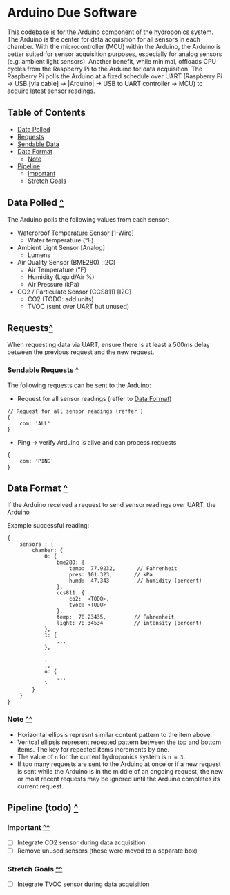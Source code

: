 # Arduino Due Software
This codebase is for the Arduino component of the hydroponics system. The Arduino is the center for data acquisition for all sensors in each chamber. With the microcontroller (MCU) within the Arduino, the Arduino is better suited for sensor acquisition purposes, especially for analog sensors (e.g. ambient light sensors). Another benefit, while minimal, offloads CPU cycles from the Raspberry Pi to the Arduino for data acquisition. The Raspberry Pi polls the Arduino at a fixed schedule over UART (Raspberry Pi -> USB [via cable] -> |Arduino| -> USB to UART controller -> MCU) to acquire latest sensor readings.

## Table of Contents
- [Data Polled](#data-polled)
- [Requests](#requests)
- [Sendable Data](#sendable-data)
- [Data Format](#data-format)
    - [Note](#note)
- [Pipeline](#pipeline-todo)
    - [Important](#important)
    - [Stretch Goals](#stretch-goals)

## Data Polled [^](#table-of-contents)
The Arduino polls the following values from each sensor:
- Waterproof Temperature Sensor [1-Wire]
    - Water temperature (°F)
- Ambient Light Sensor [Analog]
    - Lumens
- Air Quality Sensor (BME280) [I2C]
    - Air Temperature (°F)
    - Humidity (Liquid/Air %)
    - Air Pressure (kPa)
- CO2 / Particulate Sensor (CCS811) [I2C]
    - CO2 (TODO: add units)
    - TVOC (sent over UART but unused)

## Requests[^](#table-of-contents)
When requesting data via UART, ensure there is at least a 500ms delay between the previous request and the new request.

### Sendable Requests [^](#table-of-contents)
The following requests can be sent to the Arduino:

- Request for all sensor readings (reffer to [Data Format](#Data-Format))
```sdds
// Request for all sensor readings (reffer )
{
    com: 'ALL'
}
```
- Ping -> verify Arduino is alive and can process requests
```
{
    com: 'PING'
}
```

## Data Format [^](#table-of-contents)
If the Arduino received a request to send sensor readings over UART, the Arduino 

Example successful reading:
```
{
    sensors : {
        chamber: {
            0: {
                bme280: {
                    temp:  77.9232,       // Fahrenheit
                    pres: 101.323,       // kPa
                    humd:  47.343         // humidity (percent)
                },
                ccs811: {
                    co2:  <TODO>,
                    tvoc: <TODO>
                },
                temp:  78.23435,         // Fahrenheit
                light: 78.34534          // intensity (percent)
            },
            1: {
                ...
            },
            .
            .
            .,
            n: {
                ...
            }
        }
    }
}
```

### Note [^^](#data-format)
- Horizontal ellipsis represnt similar content pattern to the item above.
- Veritcal ellipsis represent repeated pattern between the top and bottom items. The key for repeated items increments by one.
- The value of `n` for the current hydroponics system is `n = 3`.
- If too many requests are sent to the Arduino at once or if a new request is sent while the Arduino is in the middle of an ongoing request, the new or most recent requests may be ignored until the Arduino completes its current request.

## Pipeline (todo) [^](#table-of-contents)
### Important [^^](#pipeline-todo)
- [ ] Integrate CO2 sensor during data acquisition
- [ ] Remove unused sensors (these were moved to a separate box)

### Stretch Goals [^^](#pipeline-todo)
- [ ] Integrate TVOC sensor during data acquisition
